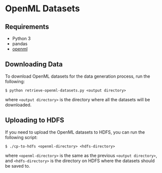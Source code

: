 # OpenML Datasets

## Requirements

* Python 3
* pandas
* [openml](https://pypi.org/project/openml/)

## Downloading Data

To download OpenML datasets for the data generation process, run the following:

    $ python retrieve-openml-datasets.py <output directory>

where `<output directory>` is the directory where all the datasets will be downloaded.

## Uploading to HDFS

If you need to upload the OpenML datasets to HDFS, you can run the following script:

    $ ./cp-to-hdfs <openml-directory> <hdfs-directory>

where `<openml-directory>` is the same as the previous `<output directory>`, and `<hdfs-directory>` is the directory on HDFS where the datasets should be saved to.